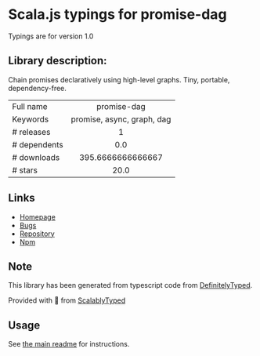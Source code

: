 
# Scala.js typings for promise-dag

Typings are for version 1.0

## Library description:
Chain promises declaratively using high-level graphs. Tiny, portable, dependency-free.

|                    |                 |
| ------------------ | :-------------: |
| Full name          | promise-dag |
| Keywords           | promise, async, graph, dag |
| # releases         | 1 |
| # dependents       | 0.0 |
| # downloads        | 395.6666666666667 |
| # stars            | 20.0 |

## Links
- [Homepage](https://github.com/vvvvalvalval/promise-dag#readme)
- [Bugs](https://github.com/vvvvalvalval/promise-dag/issues)
- [Repository](https://github.com/vvvvalvalval/promise-dag)
- [Npm](https://www.npmjs.com/package/promise-dag)
    


## Note
This library has been generated from typescript code from [DefinitelyTyped](https://definitelytyped.org).

Provided with :purple_heart: from [ScalablyTyped](https://github.com/oyvindberg/ScalablyTyped)

## Usage
See [the main readme](../../readme.md) for instructions.


